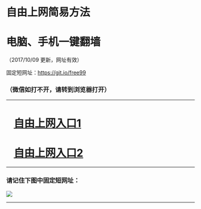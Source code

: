 ﻿# 自由上网简易方法

# 电脑、手机一键翻墙

（2017/10/09 更新，网址有效）

固定短网址：https://git.io/free99

### （微信如打不开，请转到浏览器打开）


***





# &nbsp;&nbsp; <a href="http://ft1780920418.fwq-tz-1001.info/fwqtz01.html?t=100900128587 " target="_blank">自由上网入口1</a>
# &nbsp;&nbsp; <a href="http://ft2971921103.fwq-tz-1002.info/fwqtz02.html?t=100900111928 " target="_blank">自由上网入口2</a>
***

### 请记住下图中固定短网址：

<img src="https://s3-us-west-2.amazonaws.com/fwq-1001/yjfq-20170905okok.png" /> 


***

